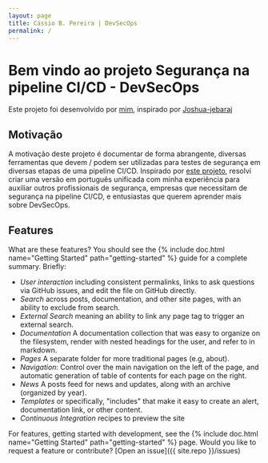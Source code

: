 ```yaml
---
layout: page
title: Cássio B. Pereira | DevSecOps
permalink: /
---
```


# Bem vindo ao projeto Segurança na pipeline CI/CD - DevSecOps

Este projeto foi desenvolvido por [mim](https://cassiodeveloper.com.br), inspirado por [Joshua-jebaraj](https://joshuajebaraj.com)

## Motivação

A motivação deste projeto é documentar de forma abrangente, diversas ferramentas que devem / podem ser utilizadas
para testes de segurança em diversas etapas de uma pipeline CI/CD.
Inspirado por [este projeto](https://securing-ci-cd.joshuajebaraj.com/), resolvi criar uma versão em português
unificada com minha experiência para auxiliar outros profissionais de segurança, empresas que necessitam de segurança
na pipeline CI/CD, e entusiastas que querem aprender mais sobre DevSecOps.

## Features

What are these features? You should see the {% include doc.html name="Getting Started" path="getting-started" %}
guide for a complete summary. Briefly:

 - *User interaction* including consistent permalinks, links to ask questions via GitHub issues, and edit the file on GitHub directly.
 - *Search* across posts, documentation, and other site pages, with an ability to exclude from search.
 - *External Search* meaning an ability to link any page tag to trigger an external search.
 - *Documentation* A documentation collection that was easy to organize on the filesystem, render with nested headings for the user, and refer to in markdown.
 - *Pages* A separate folder for more traditional pages (e.g, about).
 - *Navigation*: Control over the main navigation on the left of the page, and automatic generation of table of contents for each page on the right.
 - *News* A posts feed for news and updates, along with an archive (organized by year).
 - *Templates* or specifically, "includes" that make it easy to create an alert, documentation link, or other content.
 - *Continuous Integration* recipes to preview the site


For features, getting started with development, see the {% include doc.html name="Getting Started" path="getting-started" %} page. Would you like to request a feature or contribute?
[Open an issue]({{ site.repo }}/issues)

